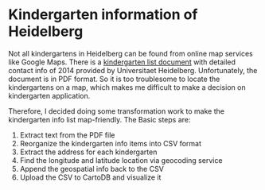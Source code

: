 # Kindergarten information of Heidelberg

Not all kindergartens in Heidelberg can be found from online map services like Google Maps. There is a [kindergarten list document](http://www.zuv.uni-heidelberg.de/md/zuv/international/gaeste/childcare_0-6_sept2014_docx.pdf) with detailed contact info of 2014 provided by Universitaet Heidelberg. Unfortunately, the document is in PDF format. So it is too troublesome to locate the kindergartens on a map, which makes me difficult to make a decision on kindergarten application. 

Therefore, I decided doing some transformation work to make the kindergarten
info list map-friendly. The Basic steps are:

1. Extract text from the PDF file
2. Reorganize the kindergarten info items into CSV format
3. Extract the address for each kindergarten
4. Find the longitude and latitude location via geocoding service
5. Append the geospatial info back to the CSV
6. Upload the CSV to CartoDB and visualize it
